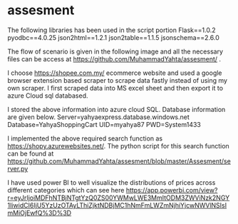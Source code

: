 # assesment

The following libraries has been used in the script portion
Flask==1.0.2
pyodbc==4.0.25
json2html==1.2.1
json2table==1.1.5
jsonschema==2.6.0


The flow of scenario is given in the following image and all the necessary files can be access at https://github.com/MuhammadYahta/assesment/ .
 
I choose https://shopee.com.my/ ecommerce website and used a google browser extension based scraper to scrape data fastly instead of using my own scraper.  I first scraped data into MS excel sheet and then export it to azure Cloud sql databased.

I stored the above information into azure cloud SQL.  Database information are given below.
Server=yahyaexpress.database.windows.net
Database=YahyaShoppingCart
UID=myahya87
PWD=System1433

I implemented the above required search function as https://shopy.azurewebsites.net/. 
The python script for this search function can be found at 
 https://github.com/MuhammadYahta/assesment/blob/master/Assesment/server.py


I have used power BI to well visualize the distributions of prices across different categories which can see here 
https://app.powerbi.com/view?r=eyJrIjoiMDFhNTBjNTgtYzQ0ZS00YWMwLWE3MmItODM3ZWViNzk2NGY1IiwidCI6IjU5YzUzOTAyLThiZjktNDBjMC1hNmFmLWZmNjhiYjcwNWVlNSIsImMiOjEwfQ%3D%3D


